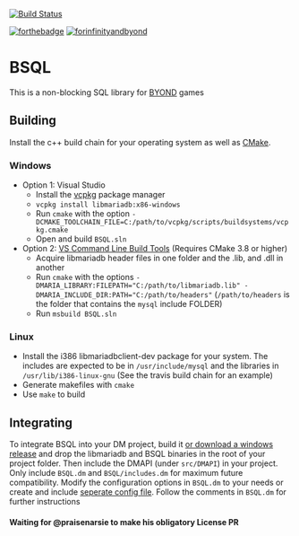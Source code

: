 [![Build Status](https://travis-ci.com/tgstation/BSQL.svg?branch=master)](https://travis-ci.com/tgstation/BSQL)

[![forthebadge](http://forthebadge.com/images/badges/built-with-love.svg)](http://forthebadge.com) [![forinfinityandbyond](https://user-images.githubusercontent.com/5211576/29499758-4efff304-85e6-11e7-8267-62919c3688a9.gif)](https://www.reddit.com/r/SS13/comments/5oplxp/what_is_the_main_problem_with_byond_as_an_engine/dclbu1a)

# BSQL

This is a non-blocking SQL library for [BYOND](http://www.byond.com) games

## Building

Install the c++ build chain for your operating system as well as [CMake](https://cmake.org).

### Windows

- Option 1: Visual Studio
	- Install the [vcpkg](https://github.com/Microsoft/vcpkg) package manager
	- `vcpkg install libmariadb:x86-windows`
	- Run `cmake` with the option `-DCMAKE_TOOLCHAIN_FILE=C:/path/to/vcpkg/scripts/buildsystems/vcpkg.cmake` 
	- Open and build `BSQL.sln`
- Option 2: [VS Command Line Build Tools](https://www.visualstudio.com/downloads/#build-tools-for-visual-studio-2017) (Requires CMake 3.8 or higher)
    - Acquire libmariadb header files in one folder and the .lib, and .dll in another
	- Run `cmake` with the options `-DMARIA_LIBRARY:FILEPATH="C:/path/to/libmariadb.lib" -DMARIA_INCLUDE_DIR:PATH="C:/path/to/headers"` (`/path/to/headers` is the folder that contains the `mysql` include FOLDER)
	- Run `msbuild BSQL.sln`

### Linux

- Install the i386 libmariadbclient-dev package for your system. The includes are expected to be in `/usr/include/mysql` and the libraries in `/usr/lib/i386-linux-gnu` (See the travis build chain for an example)
- Generate makefiles with `cmake`
- Use `make` to build

## Integrating

To integrate BSQL into your DM project, build it [or download a windows release](https://github.com/tgstation/BSQL/releases) and drop the libmariadb and BSQL binaries in the root of your project folder. Then include the DMAPI (under `src/DMAPI`) in your project. Only include `BSQL.dm` and `BSQL/includes.dm` for maximum future compatibility. Modify the configuration options in `BSQL.dm` to your needs or create and include [seperate config file](https://github.com/Cyberboss/tgstation/blob/105fd3f6fbd59c5e21e77cb98769a89ea81de131/code/__DEFINES/bsql.config.dm). Follow the comments in `BSQL.dm` for further instructions

#### Waiting for @praisenarsie to make his obligatory License PR
